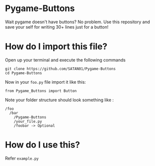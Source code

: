 # Pygame-Buttons

Wait pygame doesn't have buttons? No problem.
Use this repository and save your self for writing 30+ lines just for a button!

# How do I import this file?
Open up your terminal and execute the following commands
```
git clone https://github.com/SATAN01/Pygame-Buttons
cd Pygame-Buttons
```
Now in your `foo.py` file import it like this:

```
from Pygame_Buttons import Button
```

Note your folder structure should look something like :
```
/foo
  /bar
    /Pygame-Buttons
    /your_file.py
    /foobar -> Optional
```

# How do I use this?

Refer `example.py`
